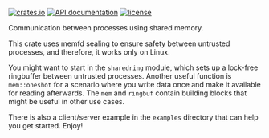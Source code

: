 [![crates.io](https://img.shields.io/crates/v/shmem-ipc.svg)](https://crates.io/crates/shmem-ipc)
[![API documentation](https://docs.rs/shmem-ipc/badge.svg)](https://docs.rs/shmem-ipc)
[![license](https://img.shields.io/crates/l/shmem-ipc.svg)](https://crates.io/crates/shmem-ipc)

Communication between processes using shared memory.

This crate uses memfd sealing to ensure safety between untrusted processes,
and therefore, it works only on Linux.

You might want to start in the `sharedring` module, which sets up a lock-free ringbuffer
between untrusted processes. Another useful function is `mem::oneshot` for a scenario where
you write data once and make it available for reading afterwards. The `mem` and `ringbuf`
contain building blocks that might be useful in other use cases.

There is also a client/server example in the `examples` directory that can help you get started.
Enjoy!

